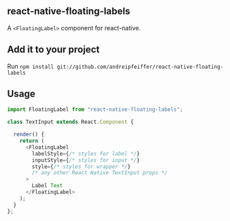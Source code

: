 ## react-native-floating-labels
 
A `<FloatingLabel>` component for react-native.

## Add it to your project

Run `npm install git://github.com/andreipfeiffer/react-native-floating-labels`

## Usage

```javascript
import FloatingLabel from "react-native-floating-labels";

class TextInput extends React.Component {

  render() {
    return (
      <FloatingLabel
        labelStyle={/* styles for label */}
        inputStyle={/* styles for input */}
        style={/* styles for wrapper */}
        /* any other React Native TextInput props */
      >
        Label Text
      </FloatingLabel>
    );
  }
};
```
